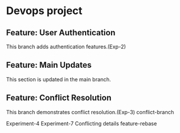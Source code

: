 # Devops project
## Feature: User Authentication
This branch adds authentication features.(Exp-2)

## Feature: Main Updates

This section is updated in the main branch.

## Feature: Conflict Resolution
This branch demonstrates conflict resolution.(Exp-3)
conflict-branch

Experiment-4
Experiment-7
Conflicting details
feature-rebase
